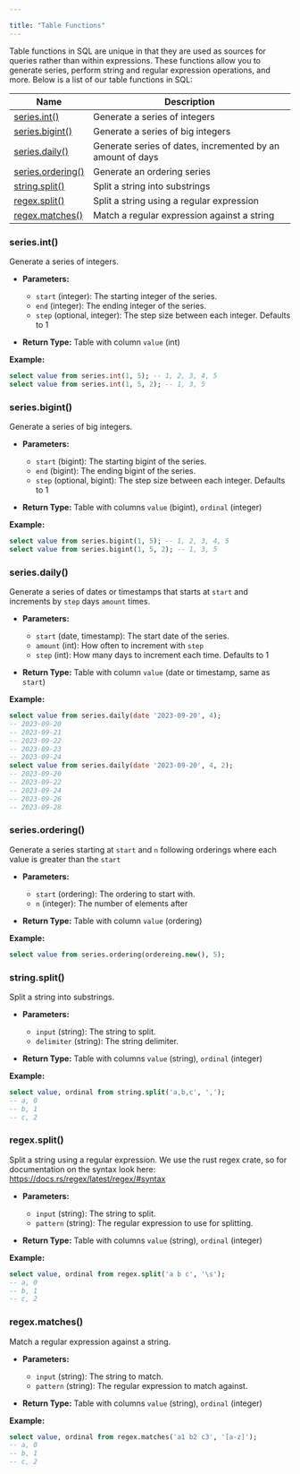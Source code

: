 ```yaml
---

title: "Table Functions"
---
```


Table functions in SQL are unique in that they are used as sources for queries rather than within expressions. These functions allow you to generate series, perform string and regular expression operations, and more. Below is a list of our table functions in SQL:

| Name                                 | Description                                                |
|--------------------------------------|------------------------------------------------------------|
| [series.int()](#seriesint)           | Generate a series of integers                              |
| [series.bigint()](#seriesbigint)     | Generate a series of big integers                          |
| [series.daily()](#seriesdaily)       | Generate series of dates, incremented by an amount of days |
| [series.ordering()](#seriesordering) | Generate an ordering series                                |
| [string.split()](#stringsplit)       | Split a string into substrings                             |
| [regex.split()](#regexsplit)         | Split a string using a regular expression                  |
| [regex.matches()](#regexmatches)     | Match a regular expression against a string                |

### series.int()

Generate a series of integers.

- **Parameters:**
  - `start` (integer): The starting integer of the series.
  - `end` (integer): The ending integer of the series.
  - `step` (optional, integer): The step size between each integer. Defaults to 1

- **Return Type:** Table with column `value` (int)

**Example:**

```sql
select value from series.int(1, 5); -- 1, 2, 3, 4, 5
select value from series.int(1, 5, 2); -- 1, 3, 5
```

### series.bigint()

Generate a series of big integers.

- **Parameters:**
  - `start` (bigint): The starting bigint of the series.
  - `end` (bigint): The ending bigint of the series.
  - `step` (optional, bigint): The step size between each integer. Defaults to 1

- **Return Type:** Table with columns `value` (bigint), `ordinal` (integer)

**Example:**

```sql
select value from series.bigint(1, 5); -- 1, 2, 3, 4, 5
select value from series.bigint(1, 5, 2); -- 1, 3, 5
```

### series.daily()

Generate a series of dates or timestamps that starts at `start` and increments by `step` days `amount` times.

- **Parameters:**
  - `start` (date, timestamp): The start date of the series.
  - `amount` (int): How often to increment with `step`
  - `step` (int): How many days to increment each time. Defaults to 1

- **Return Type:** Table with column `value` (date or timestamp, same as `start`)

**Example:**

```sql
select value from series.daily(date '2023-09-20', 4);
-- 2023-09-20
-- 2023-09-21
-- 2023-09-22
-- 2023-09-23
-- 2023-09-24
select value from series.daily(date '2023-09-20', 4, 2);
-- 2023-09-20
-- 2023-09-22
-- 2023-09-24
-- 2023-09-26
-- 2023-09-28
```

### series.ordering()

Generate a series starting at `start` and `n` following orderings where each value is greater than the `start`

- **Parameters:**
  - `start` (ordering): The ordering to start with.
  - `n` (integer): The number of elements after

- **Return Type:** Table with column `value` (ordering)

**Example:**

```sql
select value from series.ordering(ordereing.new(), 5);
```

### string.split()

Split a string into substrings.

- **Parameters:**
  - `input` (string): The string to split.
  - `delimiter` (string): The string delimiter.

- **Return Type:** Table with columns `value` (string), `ordinal` (integer)

**Example:**

```sql
select value, ordinal from string.split('a,b,c', ',');
-- a, 0
-- b, 1
-- c, 2
```

### regex.split()

Split a string using a regular expression. We use the rust regex crate, so for documentation on the syntax look here: https://docs.rs/regex/latest/regex/#syntax

- **Parameters:**
  - `input` (string): The string to split.
  - `pattern` (string): The regular expression to use for splitting.

- **Return Type:** Table with columns `value` (string), `ordinal` (integer)

**Example:**

```sql
select value, ordinal from regex.split('a b c', '\s');
-- a, 0
-- b, 1
-- c, 2
```

### regex.matches()

Match a regular expression against a string.

- **Parameters:**
  - `input` (string): The string to match.
  - `pattern` (string): The regular expression to match against.

- **Return Type:** Table with columns `value` (string), `ordinal` (integer)

**Example:**

```sql
select value, ordinal from regex.matches('a1 b2 c3', '[a-z]');
-- a, 0
-- b, 1
-- c, 2
```
 